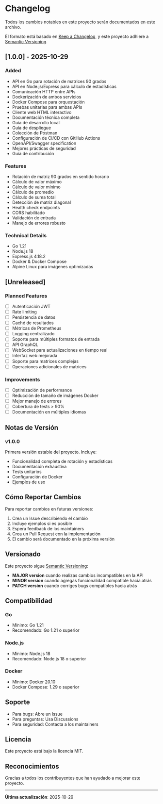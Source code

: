 # Changelog

Todos los cambios notables en este proyecto serán documentados en este archivo.

El formato está basado en [Keep a Changelog](https://keepachangelog.com/en/1.0.0/),
y este proyecto adhiere a [Semantic Versioning](https://semver.org/spec/v2.0.0.html).

## [1.0.0] - 2025-10-29

### Added
- API en Go para rotación de matrices 90 grados
- API en Node.js/Express para cálculo de estadísticas
- Comunicación HTTP entre APIs
- Dockerización de ambos servicios
- Docker Compose para orquestación
- Pruebas unitarias para ambas APIs
- Cliente web HTML interactivo
- Documentación técnica completa
- Guía de desarrollo local
- Guía de despliegue
- Colección de Postman
- Configuración de CI/CD con GitHub Actions
- OpenAPI/Swagger specification
- Mejores prácticas de seguridad
- Guía de contribución

### Features
- Rotación de matriz 90 grados en sentido horario
- Cálculo de valor máximo
- Cálculo de valor mínimo
- Cálculo de promedio
- Cálculo de suma total
- Detección de matriz diagonal
- Health check endpoints
- CORS habilitado
- Validación de entrada
- Manejo de errores robusto

### Technical Details
- Go 1.21
- Node.js 18
- Express.js 4.18.2
- Docker & Docker Compose
- Alpine Linux para imágenes optimizadas

## [Unreleased]

### Planned Features
- [ ] Autenticación JWT
- [ ] Rate limiting
- [ ] Persistencia de datos
- [ ] Caché de resultados
- [ ] Métricas de Prometheus
- [ ] Logging centralizado
- [ ] Soporte para múltiples formatos de entrada
- [ ] API GraphQL
- [ ] WebSocket para actualizaciones en tiempo real
- [ ] Interfaz web mejorada
- [ ] Soporte para matrices complejas
- [ ] Operaciones adicionales de matrices

### Improvements
- [ ] Optimización de performance
- [ ] Reducción de tamaño de imágenes Docker
- [ ] Mejor manejo de errores
- [ ] Cobertura de tests > 90%
- [ ] Documentación en múltiples idiomas

## Notas de Versión

### v1.0.0
Primera versión estable del proyecto. Incluye:
- Funcionalidad completa de rotación y estadísticas
- Documentación exhaustiva
- Tests unitarios
- Configuración de Docker
- Ejemplos de uso

## Cómo Reportar Cambios

Para reportar cambios en futuras versiones:

1. Crea un Issue describiendo el cambio
2. Incluye ejemplos si es posible
3. Espera feedback de los maintainers
4. Crea un Pull Request con la implementación
5. El cambio será documentado en la próxima versión

## Versionado

Este proyecto sigue [Semantic Versioning](https://semver.org/):

- **MAJOR version** cuando realizas cambios incompatibles en la API
- **MINOR version** cuando agregas funcionalidad compatible hacia atrás
- **PATCH version** cuando corriges bugs compatibles hacia atrás

## Compatibilidad

### Go
- Mínimo: Go 1.21
- Recomendado: Go 1.21 o superior

### Node.js
- Mínimo: Node.js 18
- Recomendado: Node.js 18 o superior

### Docker
- Mínimo: Docker 20.10
- Docker Compose: 1.29 o superior

## Soporte

- Para bugs: Abre un Issue
- Para preguntas: Usa Discussions
- Para seguridad: Contacta a los maintainers

## Licencia

Este proyecto está bajo la licencia MIT.

## Reconocimientos

Gracias a todos los contribuyentes que han ayudado a mejorar este proyecto.

---

**Última actualización**: 2025-10-29
